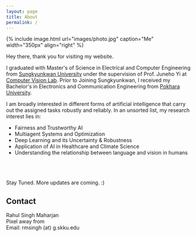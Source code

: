 ```yaml
---
layout: page
title: About
permalink: /
---
```


{% include image.html url="images/photo.jpg" caption="Me" width="350px" align="right" %}

Hey there, thank you for visiting my website. <br/>

I graduated with Master's of Science in Electrical and Computer Engineering from [Sungkyunkwan University] under the supervision of Prof. Juneho Yi at [Computer Vision Lab].  Prior to Joining Sungkyunkwan, I received my Bachelor's in Electronics and Communication Engineering from [Pokhara University].<br/>

I am broadly interested in different forms of artificial intelligence that carry out the assigned tasks robustly and reliably. In an unsorted list, my research interest lies in:
* Fairness and Trustworthy AI
* Multiagent Systems and Optimization
* Deep Learning and its Uncertainty & Robustness
* Application of AI in Healthcare and Climate Science
* Understanding the relationship between language and vision in humans


<br/>
<br/>
<br/>
Stay Tuned. More updates are coming. :)

## Contact

Rahul Singh Maharjan <br />
Pixel away from <br />
Email: rmsingh (at) g.skku.edu


[Sungkyunkwan University]: https://www.skku.edu/eng/
[Pokhara University]: https://pu.edu.np/
[Computer Vision Lab]: http://vision.skku.ac.kr/

